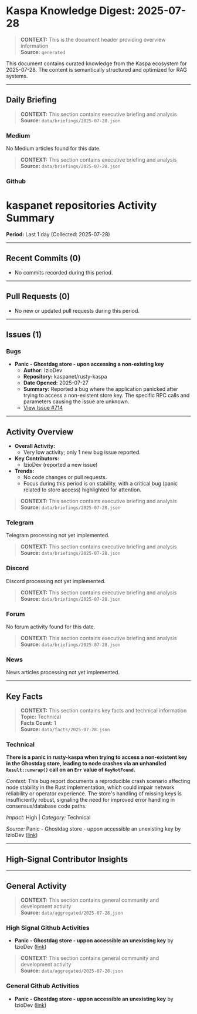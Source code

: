 # Kaspa Knowledge Digest: 2025-07-28

> **CONTEXT:** This is the document header providing overview information  
> **Source:** `generated`

This document contains curated knowledge from the Kaspa ecosystem
for 2025-07-28. The content is semantically structured and optimized
for RAG systems.

---

## Daily Briefing

> **CONTEXT:** This section contains executive briefing and analysis  
> **Source:** `data/briefings/2025-07-28.json`

### Medium

No Medium articles found for this date.

> **CONTEXT:** This section contains executive briefing and analysis  
> **Source:** `data/briefings/2025-07-28.json`

### Github

# kaspanet repositories Activity Summary  
**Period:** Last 1 day (Collected: 2025-07-28)

---

## Recent Commits (0)
- No commits recorded during this period.

---

## Pull Requests (0)
- No new or updated pull requests during this period.

---

## Issues (1)

### Bugs
- **Panic - Ghostdag store - upon accessing a non-existing key**  
  - **Author:** IzioDev  
  - **Repository:** kaspanet/rusty-kaspa  
  - **Date Opened:** 2025-07-27  
  - **Summary:** Reported a bug where the application panicked after trying to access a non-existent store key. The specific RPC calls and parameters causing the issue are unknown.  
  - [View Issue #714](https://github.com/kaspanet/rusty-kaspa/issues/714)

---

## Activity Overview

- **Overall Activity:**  
  - Very low activity; only 1 new bug issue reported.
- **Key Contributors:**  
  - IzioDev (reported a new issue)
- **Trends:**  
  - No code changes or pull requests.  
  - Focus during this period is on stability, with a critical bug (panic related to store access) highlighted for attention.

> **CONTEXT:** This section contains executive briefing and analysis  
> **Source:** `data/briefings/2025-07-28.json`

### Telegram

Telegram processing not yet implemented.

> **CONTEXT:** This section contains executive briefing and analysis  
> **Source:** `data/briefings/2025-07-28.json`

### Discord

Discord processing not yet implemented.

> **CONTEXT:** This section contains executive briefing and analysis  
> **Source:** `data/briefings/2025-07-28.json`

### Forum

No forum activity found for this date.

> **CONTEXT:** This section contains executive briefing and analysis  
> **Source:** `data/briefings/2025-07-28.json`

### News

News articles processing not yet implemented.

---

## Key Facts

> **CONTEXT:** This section contains key facts and technical information  
> **Topic:** Technical  
> **Facts Count:** 1  
> **Source:** `data/facts/2025-07-28.json`

### Technical

**There is a panic in rusty-kaspa when trying to access a non-existent key in the Ghostdag store, leading to node crashes via an unhandled `Result::unwrap()` call on an `Err` value of `KeyNotFound`.**

*Context:* This bug report documents a reproducible crash scenario affecting node stability in the Rust implementation, which could impair network reliability or operator experience. The store's handling of missing keys is insufficiently robust, signaling the need for improved error handling in consensus/database code paths.

*Impact:* High | *Category:* Technical

*Source:* Panic - Ghostdag store - uppon accessible an unexisting key by IzioDev ([link](https://github.com/kaspanet/rusty-kaspa/issues/714))

---

## High-Signal Contributor Insights



---

## General Activity

> **CONTEXT:** This section contains general community and development activity  
> **Source:** `data/aggregated/2025-07-28.json`

### High Signal Github Activities

- **Panic - Ghostdag store - uppon accessible an unexisting key** by IzioDev ([link](https://github.com/kaspanet/rusty-kaspa/issues/714))

> **CONTEXT:** This section contains general community and development activity  
> **Source:** `data/aggregated/2025-07-28.json`

### General Github Activities

- **Panic - Ghostdag store - uppon accessible an unexisting key** by IzioDev ([link](https://github.com/kaspanet/rusty-kaspa/issues/714))